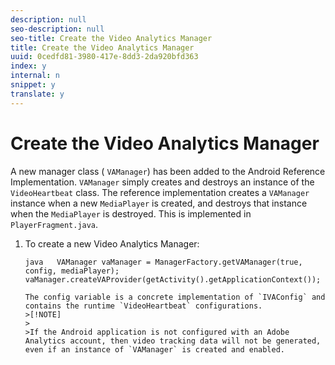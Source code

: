 ```yaml
---
description: null
seo-description: null
seo-title: Create the Video Analytics Manager
title: Create the Video Analytics Manager
uuid: 0cedfd81-3980-417e-8dd3-2da920bfd363
index: y
internal: n
snippet: y
translate: y
---
```


# Create the Video Analytics Manager

A new manager class ( `VAManager`) has been added to the Android Reference Implementation. `VAManager` simply creates and destroys an instance of the `VideoHeartbeat` class. The reference implementation creates a `VAManager` instance when a new `MediaPlayer` is created, and destroys that instance when the `MediaPlayer` is destroyed. This is implemented in `PlayerFragment.java`. 

1. To create a new Video Analytics Manager:

   ```
   java   VAManager vaManager = ManagerFactory.getVAManager(true, config, mediaPlayer);  
   vaManager.createVAProvider(getActivity().getApplicationContext()); 
   ```


       The config variable is a concrete implementation of `IVAConfig` and contains the runtime `VideoHeartbeat` configurations. 
       >[!NOTE]
       >
       >If the Android application is not configured with an Adobe Analytics account, then video tracking data will not be generated, even if an instance of `VAManager` is created and enabled. 

